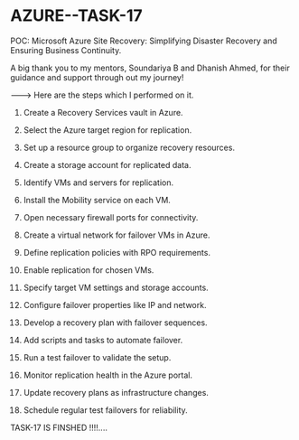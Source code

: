 # AZURE--TASK-17


POC: Microsoft Azure Site Recovery: Simplifying Disaster Recovery and Ensuring Business Continuity.

A big thank you to my mentors, Soundariya B and Dhanish Ahmed, for their guidance and support through out my journey!

---> Here are the steps which I performed on it.

1. Create a Recovery Services vault in Azure.

2. Select the Azure target region for replication.

3. Set up a resource group to organize recovery resources.

4. Create a storage account for replicated data.

5. Identify VMs and servers for replication.

6. Install the Mobility service on each VM.

7. Open necessary firewall ports for connectivity.

8. Create a virtual network for failover VMs in Azure.

9. Define replication policies with RPO requirements.

10. Enable replication for chosen VMs.

11. Specify target VM settings and storage accounts.

12. Configure failover properties like IP and network.

13. Develop a recovery plan with failover sequences.

14. Add scripts and tasks to automate failover.

15. Run a test failover to validate the setup.

16. Monitor replication health in the Azure portal.

17. Update recovery plans as infrastructure changes.

18. Schedule regular test failovers for reliability.


TASK-17 IS FINSHED !!!!....
